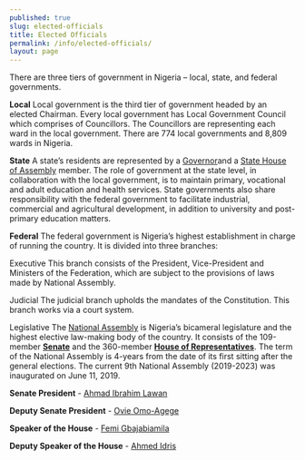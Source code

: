 ```yaml
---
published: true
slug: elected-officials
title: Elected Officials
permalink: /info/elected-officials/
layout: page
---
```

There are three tiers of government in Nigeria – local, state, and federal governments.

**Local**
Local government is the third tier of government headed by an elected Chairman. Every local government has Local Government Council which comprises of Councillors. The Councillors are representing each ward in the local government. There are 774 local governments and 8,809 wards in Nigeria.

**State**
A state’s residents are represented by a [Governor](/position/executive-governors)and a [State House of Assembly](/position/state-representatives) member. The role of government at the state level, in collaboration with the local government, is to maintain primary, vocational and adult education and health services. State governments also share responsibility with the federal government to facilitate industrial, commercial and agricultural development, in addition to university and post-primary education matters.

**Federal**
The federal government is Nigeria’s highest establishment in charge of running the country. It is divided into three branches:

Executive
This branch consists of the President, Vice-President and Ministers of the Federation, which are subject to the provisions of laws made by National Assembly.

Judicial
The judicial branch upholds the mandates of the Constitution. This branch works via a court system.

Legislative
The [National Assembly](http://www.nassnig.org "National Assembly") is Nigeria’s bicameral legislature and the highest elective law-making body of the country. It consists of the 109-member [**Senate**](http://www.nassnig.org/nass/index.php "Senate") and the 360-member [**House of Representatives**](http://www.nassnig.org/nass2/index.php "House of Representatives"). The term of the National Assembly is 4-years from the date of its first sitting after the general elections. The current 9th National Assembly (2019-2023) was inaugurated on June 11, 2019. 

**Senate President** - [Ahmad Ibrahim Lawan](/person/ahmad-ibrahim-lawan "Ahmad Ibrahim Lawan")

**Deputy Senate President** - [Ovie Omo-Agege](/person/ovie-omo-agege "Ovie Omo-Agege")

**Speaker of the House** - [Femi Gbajabiamila](/person/femi-gbajabiamila "Femi Gbajabiamila")

**Deputy Speaker of the House** - [Ahmed Idris](/person/ahmed-idris-maje "Ahmed Idris")
